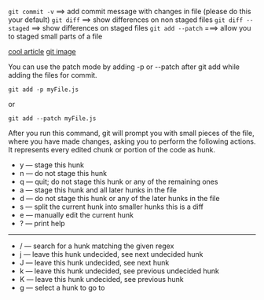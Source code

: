 `git commit -v` ==> add commit message with changes in file (please do this your default)
`git diff` ==> show differences on non staged files
`git diff --staged` ==> show differences on staged files
`git add --patch` ===> allow you to staged small parts of a file

[cool article](https://paritosh-pundir.medium.com/take-control-of-your-commits-with-git-adds-patch-mode-2a5187590c3)
[git image](https://informaticaynadamas.com/wp-content/uploads/2020/02/Agregar-un-t%C3%ADtulo-1.jpg)

You can use the patch mode by adding -p or --patch after git add while adding the files for commit.

```
git add -p myFile.js
```

or

```
git add --patch myFile.js
```

After you run this command, git will prompt you with small pieces of the file, where you have made changes, asking you to perform the following actions. It represents every edited chunk or portion of the code as hunk.

- y — stage this hunk
- n — do not stage this hunk
- q — quit; do not stage this hunk or any of the remaining ones
- a — stage this hunk and all later hunks in the file
- d — do not stage this hunk or any of the later hunks in the file
- s — split the current hunk into smaller hunks this is a diff
- e — manually edit the current hunk
- ? — print help

---

- / — search for a hunk matching the given regex
- j — leave this hunk undecided, see next undecided hunk
- J — leave this hunk undecided, see next hunk
- k — leave this hunk undecided, see previous undecided hunk
- K — leave this hunk undecided, see previous hunk
- g — select a hunk to go to
